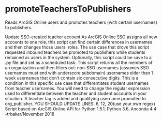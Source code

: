# promoteTeachersToPublishers
Reads ArcGIS Online users and promotes teachers (with certain usernames) to publishers.

Update SSO-created teacher account
As ArcGIS Online SSO assigns all new accounts to one role, this script can find certain differences in usernames and then changes those users' roles. The use case that drove this script requested inbound teachers be promoted to publishers while students remained as users in the system. Optionally, this script could be save to a .py file and set as a scheduled task.
This script returns all the members of an organization and then filters out:
non-SSO usernames (assumes SSO usernames must end with underscore subdomain)
usernames older than 1 week
usernames that don't contain six consecutive digits. This is a condition in this specific use case that differentiates student usernames from teacher usernames. You will need to change the regular expression used to differentiate between the teacher and student accounts in your situation.
A teacher tag is added and qualifying username promoted to org_publisher.
YOU SHOULD UPDATE LINES: 6, 12, 20(use your own regex)
Script based on ArcGIS Online API for Python 1.5.1, Python 3.6, Anconda 4.4
-trbaker/November 2018
